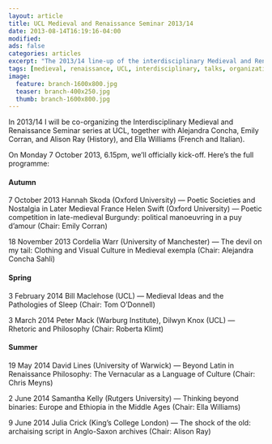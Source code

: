 ```yaml
---
layout: article
title: UCL Medieval and Renaissance Seminar 2013/14
date: 2013-08-14T16:19:16-04:00
modified:
ads: false
categories: articles
excerpt: "The 2013/14 line-up of the interdisciplinary Medieval and Renaissance Seminar series at UCL."
tags: [medieval, renaissance, UCL, interdisciplinary, talks, organization]
image:
  feature: branch-1600x800.jpg
  teaser: branch-400x250.jpg
  thumb: branch-1600x800.jpg
---
```


In 2013/14 I will be co-organizing the Interdisciplinary Medieval and Renaissance Seminar series at UCL, together with Alejandra Concha, Emily Corran, and Alison Ray (History), and Ella Williams (French and Italian).

On Monday 7 October 2013, 6.15pm, we’ll officially kick-off. Here’s the full programme:

#### Autumn

7 October 2013
Hannah Skoda (Oxford University) — Poetic Societies and Nostalgia in Later Medieval France
Helen Swift (Oxford University) — Poetic competition in late-medieval Burgundy: political manoeuvring in a puy d’amour
(Chair: Emily Corran)

18 November 2013
Cordelia Warr (University of Manchester) — The devil on my tail: Clothing and Visual Culture in Medieval exempla
(Chair: Alejandra Concha Sahli)

#### Spring

3 February 2014
Bill Maclehose (UCL) — Medieval Ideas and the Pathologies of Sleep
(Chair: Tom O’Donnell)

3 March 2014
Peter Mack (Warburg Institute), Dilwyn Knox (UCL) — Rhetoric and Philosophy
(Chair: Roberta Klimt)

#### Summer

19 May 2014
David Lines (University of Warwick) — Beyond Latin in Renaissance Philosophy: The Vernacular as a Language of Culture
(Chair: Chris Meyns)

2 June 2014
Samantha Kelly (Rutgers University) — Thinking beyond binaries: Europe and Ethiopia in the Middle Ages
(Chair: Ella Williams)

9 June 2014
Julia Crick (King’s College London) — The shock of the old: archaising script in Anglo-Saxon archives
(Chair: Alison Ray)